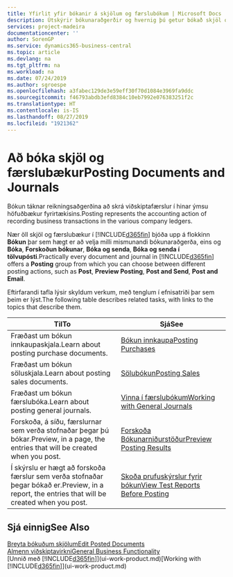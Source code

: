 ```yaml
---
title: Yfirlit yfir bókanir á skjölum og færslubókum | Microsoft Docs
description: Útskýrir bókunaraðgerðir og hvernig þú getur bókað skjöl og færslubækur.
services: project-madeira
documentationcenter: ''
author: SorenGP
ms.service: dynamics365-business-central
ms.topic: article
ms.devlang: na
ms.tgt_pltfrm: na
ms.workload: na
ms.date: 07/24/2019
ms.author: sgroespe
ms.openlocfilehash: a3fabec129de3e59eff30f70d1084e3969fa9ddc
ms.sourcegitcommit: f46793abdb3efd8384c10eb7992e076383251f2c
ms.translationtype: HT
ms.contentlocale: is-IS
ms.lasthandoff: 08/27/2019
ms.locfileid: "1921362"
---
```

# <a name="posting-documents-and-journals"></a><span data-ttu-id="d05b2-103">Að bóka skjöl og færslubækur</span><span class="sxs-lookup"><span data-stu-id="d05b2-103">Posting Documents and Journals</span></span>
<span data-ttu-id="d05b2-104">Bókun táknar reikningsaðgerðina að skrá viðskiptafærslur í hinar ýmsu höfuðbækur fyrirtækisins.</span><span class="sxs-lookup"><span data-stu-id="d05b2-104">Posting represents the accounting action of recording business transactions in the various company ledgers.</span></span>

<span data-ttu-id="d05b2-105">Nær öll skjöl og færslubækur í [!INCLUDE[d365fin](includes/d365fin_md.md)] bjóða upp á flokkinn **Bókun** þar sem hægt er að velja milli mismunandi bókunaraðgerða, eins og **Bóka**, **Forskoðun bókunar**, **Bóka og senda**, **Bóka og senda í tölvupósti**.</span><span class="sxs-lookup"><span data-stu-id="d05b2-105">Practically every document and journal in [!INCLUDE[d365fin](includes/d365fin_md.md)] offers a **Posting** group from which you can choose between different posting actions, such as **Post**, **Preview Posting**, **Post and Send**, **Post and Email**.</span></span>

<span data-ttu-id="d05b2-106">Eftirfarandi tafla lýsir skyldum verkum, með tenglum í efnisatriði þar sem þeim er lýst.</span><span class="sxs-lookup"><span data-stu-id="d05b2-106">The following table describes related tasks, with links to the topics that describe them.</span></span>

| <span data-ttu-id="d05b2-107">Til</span><span class="sxs-lookup"><span data-stu-id="d05b2-107">To</span></span> | <span data-ttu-id="d05b2-108">Sjá</span><span class="sxs-lookup"><span data-stu-id="d05b2-108">See</span></span> |
| --- | --- |
| <span data-ttu-id="d05b2-109">Fræðast um bókun innkaupaskjala.</span><span class="sxs-lookup"><span data-stu-id="d05b2-109">Learn about posting purchase documents.</span></span> |[<span data-ttu-id="d05b2-110">Bókun innkaupa</span><span class="sxs-lookup"><span data-stu-id="d05b2-110">Posting Purchases</span></span>](ui-post-purchases.md) |
| <span data-ttu-id="d05b2-111">Fræðast um bókun söluskjala.</span><span class="sxs-lookup"><span data-stu-id="d05b2-111">Learn about posting sales documents.</span></span> |[<span data-ttu-id="d05b2-112">Sölubókun</span><span class="sxs-lookup"><span data-stu-id="d05b2-112">Posting Sales</span></span>](ui-post-sales.md) |
| <span data-ttu-id="d05b2-113">Fræðast um bókun færslubóka.</span><span class="sxs-lookup"><span data-stu-id="d05b2-113">Learn about posting general journals.</span></span> |[<span data-ttu-id="d05b2-114">Vinna í færslubókum</span><span class="sxs-lookup"><span data-stu-id="d05b2-114">Working with General Journals</span></span>](ui-work-general-journals.md) |
| <span data-ttu-id="d05b2-115">Forskoða, á síðu, færslurnar sem verða stofnaðar þegar þú bókar.</span><span class="sxs-lookup"><span data-stu-id="d05b2-115">Preview, in a page, the entries that will be created when you post.</span></span> |[<span data-ttu-id="d05b2-116">Forskoða Bókunarniðurstöður</span><span class="sxs-lookup"><span data-stu-id="d05b2-116">Preview Posting Results</span></span>](ui-how-preview-post-results.md) |
| <span data-ttu-id="d05b2-117">Í skýrslu er hægt að forskoða færslur sem verða stofnaðar þegar bókað er.</span><span class="sxs-lookup"><span data-stu-id="d05b2-117">Preview, in a report, the entries that will be created when you post.</span></span> |[<span data-ttu-id="d05b2-118">Skoða prufuskýrslur fyrir bókun</span><span class="sxs-lookup"><span data-stu-id="d05b2-118">View Test Reports Before Posting</span></span>](ui-how-view-test-reports-posting.md) |

## <a name="see-also"></a><span data-ttu-id="d05b2-119">Sjá einnig</span><span class="sxs-lookup"><span data-stu-id="d05b2-119">See Also</span></span>
[<span data-ttu-id="d05b2-120">Breyta bókuðum skjölum</span><span class="sxs-lookup"><span data-stu-id="d05b2-120">Edit Posted Documents</span></span>](across-edit-posted-document.md)  
[<span data-ttu-id="d05b2-121">Almenn viðskiptavirkni</span><span class="sxs-lookup"><span data-stu-id="d05b2-121">General Business Functionality</span></span>](ui-across-business-areas.md)  
<span data-ttu-id="d05b2-122">[Unnið með [!INCLUDE[d365fin](includes/d365fin_md.md)]](ui-work-product.md)</span><span class="sxs-lookup"><span data-stu-id="d05b2-122">[Working with [!INCLUDE[d365fin](includes/d365fin_md.md)]](ui-work-product.md)</span></span>
